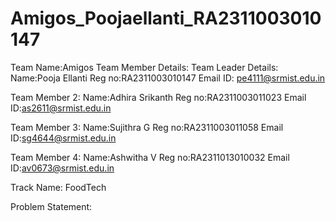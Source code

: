 # Amigos_Poojaellanti_RA2311003010147

Team Name:Amigos
Team Member Details:
Team Leader Details:
Name:Pooja Ellanti
Reg no:RA2311003010147
Email ID: pe4111@srmist.edu.in

Team Member 2:
Name:Adhira Srikanth
Reg no:RA2311003011023
Email ID:as2611@srmist.edu.in

Team Member 3:
Name:Sujithra G
Reg no:RA2311003011058
Email ID:sg4644@srmist.edu.in

Team Member 4:
Name:Ashwitha V
Reg no:RA2311013010032
Email ID:av0673@srmist.edu.in

Track Name: FoodTech

Problem Statement: 
